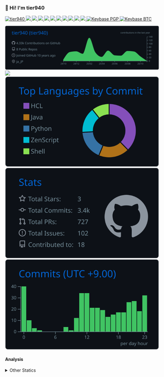 ### 👋 Hi! I'm tier940

<p align="left"> 
  <a href="https://github.com/tier940/tier940/">
    <img src="https://komarev.com/ghpvc/?username=tier940" alt="tier940" />
  </a>
  <a href="http://twitter.com/tier940">
    <img height="20" src="https://img.shields.io/twitter/follow/tier940?label=Twitter&logo=twitter&style=flat" />
  </a>
  <a href="https://github.com/tier940">
    <img height="20" src="https://img.shields.io/github/followers/tier940?label=follow&logo=github&style=flat" />
  </a>
  <a href="https://www.reddit.com/user/tier940">
    <img height="20" src="https://img.shields.io/reddit/user-karma/combined/tier940?label=Reddit&logo=reddit&style=flat" />
  </a>
  <a href="https://stackoverflow.com/users/17317833/tier940">
    <img height="20" src="https://img.shields.io/stackexchange/stackoverflow/r/17317833?label=StackOverflow&logo=stack-overflow&style=flat" />
  </a>
  <a href="https://zenn.dev/tier940">
    <img height="20" src="https://zenn.badge.nikaera.com/s/tier940/likes" />
  </a>
  <a href="https://zenn.dev/tier940">
    <img height="20" src="https://zenn.badge.nikaera.com/s/tier940/followers" />
  </a>
  <a href="https://zenn.dev/tier940">
    <img height="20" src="https://zenn.badge.nikaera.com/s/tier940/articles" />
  </a>
  <a href="http://qiita.com/tier940">
    <img height="20" src="https://qiita-badge.apiapi.app/s/tier940/posts.svg" />
  </a>
  <a href="http://qiita.com/tier940">
    <img height="20" src="https://qiita-badge.apiapi.app/s/tier940/contributions.svg" />
  </a>
  <a href="https://github.com/tier940/tier940/">
    <img height="20" src="https://github.com/tier940/tier940/actions/workflows/main.yml/badge.svg" />
  </a>
  <a href="https://keybase.io/tier940">
    <img alt="Keybase PGP" src="https://img.shields.io/keybase/pgp/tier940">
  </a>
  <a href="https://keybase.io/tier940">
    <img alt="Keybase BTC" src="https://img.shields.io/keybase/btc/tier940">
  </a>
</p>

[![](https://raw.githubusercontent.com/tier940/tier940/main/profile-summary-card-output/github_dark/0-profile-details.svg)](https://github.com/vn7n24fzkq/github-profile-summary-cards)
[![](https://raw.githubusercontent.com/tier940/tier940/main/profile-summary-card-output/github_dark/1-repos-per-language.svg)](https://github.com/vn7n24fzkq/github-profile-summary-cards) [![](https://raw.githubusercontent.com/tier940/tier940/main/profile-summary-card-output/github_dark/2-most-commit-language.svg)](https://github.com/vn7n24fzkq/github-profile-summary-cards)
[![](https://raw.githubusercontent.com/tier940/tier940/main/profile-summary-card-output/github_dark/3-stats.svg)](https://github.com/vn7n24fzkq/github-profile-summary-cards) [![](https://raw.githubusercontent.com/tier940/tier940/main/profile-summary-card-output/github_dark/4-productive-time.svg)](https://github.com/vn7n24fzkq/github-profile-summary-cards)


#### Analysis
<!-- <img height="150" src="https://github.com/tier940/tier940/blob/master/images/stat.svg" alt="Alternative Text"/> -->

<details>
  <summary>Other Statics</summary>
  <!--START_SECTION:waka-->
![Code Time](http://img.shields.io/badge/Code%20Time-5%2C563%20hrs%2033%20mins-blue)

**🐱 My GitHub Data** 

> 📦 48.0 kB Used in GitHub's Storage 
 > 
> 💼 Opted to Hire
 > 
> 📜 13 Public Repositories 
 > 
> 🔑 6 Private Repositories 
 > 
**I'm an Early 🐤** 

```text
🌞 Morning                2726 commits        ████░░░░░░░░░░░░░░░░░░░░░   16.21 % 
🌆 Daytime                6110 commits        █████████░░░░░░░░░░░░░░░░   36.33 % 
🌃 Evening                6247 commits        █████████░░░░░░░░░░░░░░░░   37.15 % 
🌙 Night                  1733 commits        ███░░░░░░░░░░░░░░░░░░░░░░   10.31 % 
```
📅 **I'm Most Productive on Saturday** 

```text
Monday                   1832 commits        ███░░░░░░░░░░░░░░░░░░░░░░   10.89 % 
Tuesday                  2588 commits        ████░░░░░░░░░░░░░░░░░░░░░   15.39 % 
Wednesday                2015 commits        ███░░░░░░░░░░░░░░░░░░░░░░   11.98 % 
Thursday                 1750 commits        ███░░░░░░░░░░░░░░░░░░░░░░   10.41 % 
Friday                   2432 commits        ████░░░░░░░░░░░░░░░░░░░░░   14.46 % 
Saturday                 3221 commits        █████░░░░░░░░░░░░░░░░░░░░   19.15 % 
Sunday                   2978 commits        ████░░░░░░░░░░░░░░░░░░░░░   17.71 % 
```


📊 **This Week I Spent My Time On** 

```text
🕑︎ Time Zone: Asia/Tokyo

💬 Programming Languages: 
Other                    34 hrs 50 mins      ████████████████░░░░░░░░░   65.60 % 
YAML                     7 hrs 40 mins       ████░░░░░░░░░░░░░░░░░░░░░   14.46 % 
Markdown                 3 hrs 14 mins       ██░░░░░░░░░░░░░░░░░░░░░░░   06.12 % 
INI                      2 hrs 12 mins       █░░░░░░░░░░░░░░░░░░░░░░░░   04.17 % 
Java                     1 hr 54 mins        █░░░░░░░░░░░░░░░░░░░░░░░░   03.60 % 

🔥 Editors: 
Chrome                   39 hrs              ██████████████████░░░░░░░   73.42 % 
VS Code                  12 hrs 48 mins      ██████░░░░░░░░░░░░░░░░░░░   24.11 % 
IntelliJ IDEA            1 hr 18 mins        █░░░░░░░░░░░░░░░░░░░░░░░░   02.47 % 

💻 Operating System: 
Windows                  41 hrs 57 mins      ████████████████████░░░░░   79.02 % 
Linux                    11 hrs 8 mins       █████░░░░░░░░░░░░░░░░░░░░   20.98 % 
```

**I Mostly Code in Java** 

```text
Java                     13 repos            ████████████░░░░░░░░░░░░░   48.15 % 
HCL                      3 repos             ███░░░░░░░░░░░░░░░░░░░░░░   11.11 % 
ZenScript                3 repos             ███░░░░░░░░░░░░░░░░░░░░░░   11.11 % 
Shell                    2 repos             ██░░░░░░░░░░░░░░░░░░░░░░░   07.41 % 
Python                   1 repo              █░░░░░░░░░░░░░░░░░░░░░░░░   03.70 % 
```



**Timeline**

![Lines of Code chart](https://raw.githubusercontent.com/tier940/tier940/main/assets/bar_graph.png)


 Last Updated on 11/04/2025 00:38:54 UTC
<!--END_SECTION:waka-->
</details>
